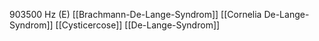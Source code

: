 903500 Hz (E)
[[Brachmann-De-Lange-Syndrom]]
[[Cornelia De-Lange-Syndrom]]
[[Cysticercose]]
[[De-Lange-Syndrom]]